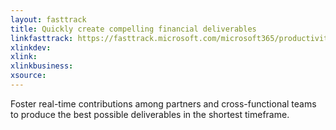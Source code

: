 ```yaml
---
layout: fasttrack
title: Quickly create compelling financial deliverables
linkfasttrack: https://fasttrack.microsoft.com/microsoft365/productivitylibrary/Quickly-create-compelling-financial-deliverables 
xlinkdev: 
xlink: 
xlinkbusiness: 
xsource: 
---
```

Foster real-time contributions among partners and cross-functional teams to produce the best possible deliverables in the shortest timeframe.